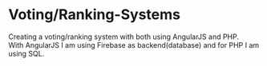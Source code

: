 Voting/Ranking-Systems
=========

Creating a voting/ranking system with both using AngularJS and PHP.  
With AngularJS I am using Firebase as backend(database) and for PHP I am using SQL. 
